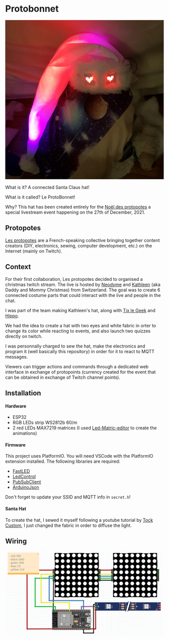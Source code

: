 # Protobonnet

![wiring](images/in_love_photo.jpg)

What is it? A connected Santa Claus hat! 

What is it called? Le ProtoBonnet!

Why? This hat has been created entirely for the [Noël des protopotes](https://www.protopotes.stream/noel/) a special livestream event happening on the 27th of December, 2021.

## Protopotes

[Les protopotes](https://raid.protopotes.stream/) are a French-speaking collective bringing together content creators (DIY, electronics, sewing, computer development, etc.) on the Internet (mainly on Twitch).

## Context

For their first collaboration, Les protopotes decided to organised a christmas twitch stream. The live is hosted by [Neodyme](https://www.twitch.tv/ioodyme) and [Kathleen](https://www.twitch.tv/KathleenFabric) (aka Daddy and Mommy Christmas) from Switzerland. The goal was to create 6 connected costume parts that could interact with the live and people in the chat. 

I was part of the team making Kathleen's hat, along with [Tix le Geek](https://tixlegeek.io/) and [Hippo](http://les-ateliers-de-hippo.fr/).

We had the idea to create a hat with two eyes and white fabric in orter to change its color while reacting to events, and also launch two quizzes directly on twitch. 

I was personnally charged to sew the hat, make the electronics and program it (well basically this repository) in order for it to react to MQTT messages.

Viewers can trigger actions and commands through a dedicated web interface in exchange of protopoints (currency created for the event that can be obtained in exchange of Twitch channel points).

## Installation 

#### Hardware 

* ESP32
* RGB LEDs strip WS2812b 60/m
* 2 red LEDs MAX7219 matrices (I used [Led-Matric-editor](https://xantorohara.github.io/led-matrix-editor) to create the animations)

#### Firmware

This project uses PlatformIO. You will need VSCode with the PlatformIO extension installed. The following libraries are required:
* [FastLED](https://github.com/FastLED/FastLED)
* [LedControl](https://github.com/wayoda/LedControl)
* [PubSubClient](https://github.com/knolleary/pubsubclient)
* [ArduinoJson](https://github.com/bblanchon/ArduinoJson)

Don't forget to update your SSID and MQTT info in `secret.h`!

#### Santa Hat

To create the hat, I sewed it myself following a youtube tutorial by [Tock Custom](https://www.youtube.com/watch?v=YAwPCVWVTEs), I just changed the fabric in order to diffuse the light. 

## Wiring

![wiring](images/schematic.png)
